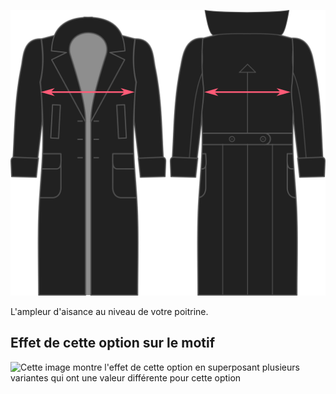 ![Aisance de poitrine](./chestease.svg)

L'ampleur d'aisance au niveau de votre poitrine.

## Effet de cette option sur le motif

![Cette image montre l'effet de cette option en superposant plusieurs variantes qui ont une valeur différente pour cette option](carlita\_chestease\_sample.svg "Effet de cette option sur le motif")
